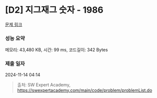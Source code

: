 # [D2] 지그재그 숫자 - 1986 

[문제 링크](https://swexpertacademy.com/main/code/problem/problemDetail.do?contestProbId=AV5PxmBqAe8DFAUq) 

### 성능 요약

메모리: 43,480 KB, 시간: 99 ms, 코드길이: 342 Bytes

### 제출 일자

2024-11-14 04:14



> 출처: SW Expert Academy, https://swexpertacademy.com/main/code/problem/problemList.do